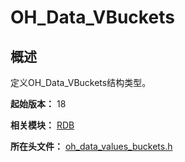 # OH_Data_VBuckets

## 概述

定义OH_Data_VBuckets结构类型。

**起始版本：** 18

**相关模块：** [RDB](capi-rdb.md)

**所在头文件：** [oh_data_values_buckets.h](capi-oh-data-values-buckets-h.md)

